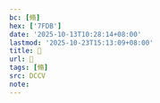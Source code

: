 ```yaml
---
bc: [翛]
hex: ['7FDB']
date: '2025-10-13T10:28:14+08:00'
lastmod: '2025-10-23T15:13:09+08:00'
title: 􃋳
url: 􃋳
tags: [翛]
src: DCCV
note:
---
```

